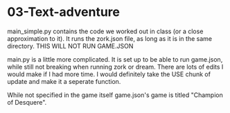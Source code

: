 # 03-Text-adventure

main_simple.py contains the code we worked out in class (or a close approximation to it). It runs the zork.json file, as long as it is in the same directory. THIS WILL NOT RUN GAME.JSON

main.py is a little more complicated. 
It is set up to be able to run game.json, while still not breaking when running zork or dream.
There are lots of edits I would make if I had more time. I would definitely take the USE chunk of update and make it a seperate function.

While not specified in the game itself game.json's game is titled "Champion of Desquere".
